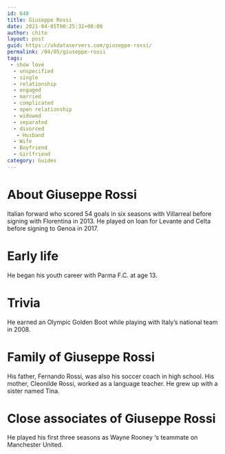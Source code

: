 ```yaml
---
id: 648
title: Giuseppe Rossi
date: 2021-04-05T00:25:32+00:00
author: chito
layout: post
guid: https://ukdataservers.com/giuseppe-rossi/
permalink: /04/05/giuseppe-rossi
tags:
 - show love
  - unspecified
  - single
  - relationship
  - engaged
  - married
  - complicated
  - open relationship
  - widowed
  - separated
  - divorced
   - Husband
  - Wife
  - Boyfriend
  - Girlfriend
category: Guides
---
```




  
  
#  About Giuseppe Rossi
                  
                  
                  
Italian forward who scored 54 goals in six seasons with Villarreal before signing with Florentina in 2013. He played on loan for Levante and Celta before signing to Genoa in 2017.
                  
                
                
                
# Early life
                  
                  
                  
He began his youth career with Parma F.C. at age 13.
                  
                
                
                
# Trivia
                  
                  
                  
He earned an Olympic Golden Boot while playing with Italy&#8217;s national team in 2008.
                  
                
                
                
# Family of Giuseppe Rossi
                  
                  
                  
His father, Fernando Rossi, was also his soccer coach in high school. His mother, Cleonilde Rossi, worked as a language teacher. He grew up with a sister named Tina.
                  
                
                
                
# Close associates of Giuseppe Rossi
                  
                  
                  
He played his first three seasons as Wayne Rooney &#8216;s teammate on Manchester United.
                  
                
              
            
          
          
          
    
    
  

